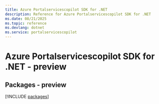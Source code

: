 ```yaml
---
title: Azure Portalservicescopilot SDK for .NET
description: Reference for Azure Portalservicescopilot SDK for .NET
ms.date: 08/21/2025
ms.topic: reference
ms.devlang: dotnet
ms.service: portalservicescopilot
---
```

# Azure Portalservicescopilot SDK for .NET - preview
## Packages - preview
[!INCLUDE [packages](portalservicescopilot-index.md)]
